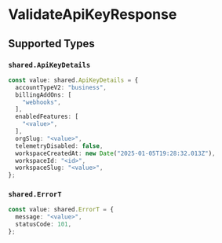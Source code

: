 # ValidateApiKeyResponse


## Supported Types

### `shared.ApiKeyDetails`

```typescript
const value: shared.ApiKeyDetails = {
  accountTypeV2: "business",
  billingAddOns: [
    "webhooks",
  ],
  enabledFeatures: [
    "<value>",
  ],
  orgSlug: "<value>",
  telemetryDisabled: false,
  workspaceCreatedAt: new Date("2025-01-05T19:28:32.013Z"),
  workspaceId: "<id>",
  workspaceSlug: "<value>",
};
```

### `shared.ErrorT`

```typescript
const value: shared.ErrorT = {
  message: "<value>",
  statusCode: 101,
};
```

